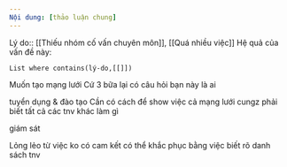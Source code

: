 ```yaml
---
Nội dung: [thảo luận chung]
---
```


Lý do:: [[Thiếu nhóm cố vấn chuyên môn]], [[Quá nhiều việc]] 
Hệ quả của vấn đề này:
```dataview
List where contains(lý-do,[[]])
```

	
Muốn tạo mạng lưới 
Cứ 3 bữa lại có câu hỏi bạn này là ai

tuyển dụng & đào tạo
Cần có cách để show việc 
cả mạng lưới cungz phải biết tất cả các tnv khác làm gì

giám sát 

Lỏng lẻo từ việc ko có cam kết có thể khắc phục bằng việc biết rõ danh sách tnv 